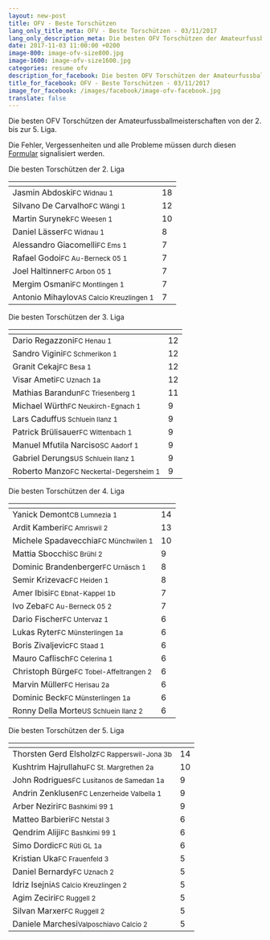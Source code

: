 ```yaml
---
layout: new-post
title: OFV - Beste Torschützen
lang_only_title_meta: OFV - Beste Torschützen - 03/11/2017
lang_only_description_meta: Die besten OFV Torschützen der Amateurfussballmeisterschaften von der 2. bis zur 5. Liga - 03/11/2017
date: 2017-11-03 11:00:00 +0200
image-800: image-ofv-size800.jpg
image-1600: image-ofv-size1600.jpg
categories: resume ofv
description_for_facebook: Die besten OFV Torschützen der Amateurfussballmeisterschaften von der 2. bis zur 5. Liga
title_for_facebook: OFV - Beste Torschützen - 03/11/2017
image_for_facebook: /images/facebook/image-ofv-facebook.jpg
translate: false
---
```

Die besten OFV Torschützen der Amateurfussballmeisterschaften von der 2. bis zur 5. Liga.

Die Fehler, Vergessenheiten und alle Probleme müssen durch diesen <a href="/formular-fehlermeldung">Formular</a> signalisiert werden.

Die besten Torschützen der 2. Liga

<table class="table"><thead><tr><th><i class="fa fa-male"></i></th><th><i class="fa fa-futbol-o"></i></th></tr></thead><tbody><tr><td>Jasmin Abdoski<span class='d-block team-name'><small>FC Widnau 1</small></span></td><td>18</td></tr><tr><td>Silvano De Carvalho<span class='d-block team-name'><small>FC Wängi 1</small></span></td><td>12</td></tr><tr><td>Martin Surynek<span class='d-block team-name'><small>FC Weesen 1</small></span></td><td>10</td></tr><tr><td>Daniel Lässer<span class='d-block team-name'><small>FC Widnau 1</small></span></td><td>8</td></tr><tr><td>Alessandro Giacomelli<span class='d-block team-name'><small>FC Ems 1</small></span></td><td>7</td></tr><tr><td>Rafael Godoi<span class='d-block team-name'><small>FC Au-Berneck 05 1</small></span></td><td>7</td></tr><tr><td>Joel Haltinner<span class='d-block team-name'><small>FC Arbon 05 1</small></span></td><td>7</td></tr><tr><td>Mergim Osmani<span class='d-block team-name'><small>FC Montlingen 1</small></span></td><td>7</td></tr><tr><td>Antonio Mihaylov<span class='d-block team-name'><small>AS Calcio Kreuzlingen 1</small></span></td><td>7</td></tr></tbody></table>

Die besten Torschützen der 3. Liga

<table class="table"><thead><tr><th><i class="fa fa-male"></i></th><th><i class="fa fa-futbol-o"></i></th></tr></thead><tbody><tr><td>Dario Regazzoni<span class='d-block team-name'><small>FC Henau 1</small></span></td><td>12</td></tr><tr><td>Sandro Vigini<span class='d-block team-name'><small>FC Schmerikon 1</small></span></td><td>12</td></tr><tr><td>Granit Cekaj<span class='d-block team-name'><small>FC Besa 1</small></span></td><td>12</td></tr><tr><td>Visar Ameti<span class='d-block team-name'><small>FC Uznach 1a</small></span></td><td>12</td></tr><tr><td>Mathias Barandun<span class='d-block team-name'><small>FC Triesenberg 1</small></span></td><td>11</td></tr><tr><td>Michael Würth<span class='d-block team-name'><small>FC Neukirch-Egnach 1</small></span></td><td>9</td></tr><tr><td>Lars Caduff<span class='d-block team-name'><small>US Schluein Ilanz 1</small></span></td><td>9</td></tr><tr><td>Patrick Brülisauer<span class='d-block team-name'><small>FC Wittenbach 1</small></span></td><td>9</td></tr><tr><td>Manuel Mfutila Narciso<span class='d-block team-name'><small>SC Aadorf 1</small></span></td><td>9</td></tr><tr><td>Gabriel Derungs<span class='d-block team-name'><small>US Schluein Ilanz 1</small></span></td><td>9</td></tr><tr><td>Roberto Manzo<span class='d-block team-name'><small>FC Neckertal-Degersheim 1</small></span></td><td>9</td></tr></tbody></table>

Die besten Torschützen der 4. Liga

<table class="table"><thead><tr><th><i class="fa fa-male"></i></th><th><i class="fa fa-futbol-o"></i></th></tr></thead><tbody><tr><td>Yanick Demont<span class='d-block team-name'><small>CB Lumnezia 1</small></span></td><td>14</td></tr><tr><td>Ardit Kamberi<span class='d-block team-name'><small>FC Amriswil 2</small></span></td><td>13</td></tr><tr><td>Michele Spadavecchia<span class='d-block team-name'><small>FC Münchwilen 1</small></span></td><td>10</td></tr><tr><td>Mattia Sbocchi<span class='d-block team-name'><small>SC Brühl 2</small></span></td><td>9</td></tr><tr><td>Dominic Brandenberger<span class='d-block team-name'><small>FC Urnäsch 1</small></span></td><td>8</td></tr><tr><td>Semir Krizevac<span class='d-block team-name'><small>FC Heiden 1</small></span></td><td>8</td></tr><tr><td>Amer Ibisi<span class='d-block team-name'><small>FC Ebnat-Kappel 1b</small></span></td><td>7</td></tr><tr><td>Ivo Zeba<span class='d-block team-name'><small>FC Au-Berneck 05 2</small></span></td><td>7</td></tr><tr><td>Dario Fischer<span class='d-block team-name'><small>FC Untervaz 1</small></span></td><td>6</td></tr><tr><td>Lukas Ryter<span class='d-block team-name'><small>FC Münsterlingen 1a</small></span></td><td>6</td></tr><tr><td>Boris Zivaljevic<span class='d-block team-name'><small>FC Staad 1</small></span></td><td>6</td></tr><tr><td>Mauro Caflisch<span class='d-block team-name'><small>FC Celerina 1</small></span></td><td>6</td></tr><tr><td>Christoph Bürge<span class='d-block team-name'><small>FC Tobel-Affeltrangen 2</small></span></td><td>6</td></tr><tr><td>Marvin Müller<span class='d-block team-name'><small>FC Herisau 2a</small></span></td><td>6</td></tr><tr><td>Dominic Beck<span class='d-block team-name'><small>FC Münsterlingen 1a</small></span></td><td>6</td></tr><tr><td>Ronny Della Morte<span class='d-block team-name'><small>US Schluein Ilanz 2</small></span></td><td>6</td></tr></tbody></table>

Die besten Torschützen der 5. Liga

<table class="table"><thead><tr><th><i class="fa fa-male"></i></th><th><i class="fa fa-futbol-o"></i></th></tr></thead><tbody><tr><td>Thorsten Gerd Elsholz<span class='d-block team-name'><small>FC Rapperswil-Jona 3b</small></span></td><td>14</td></tr><tr><td>Kushtrim Hajrullahu<span class='d-block team-name'><small>FC St. Margrethen 2a</small></span></td><td>10</td></tr><tr><td>John Rodrigues<span class='d-block team-name'><small>FC Lusitanos de Samedan 1a</small></span></td><td>9</td></tr><tr><td>Andrin Zenklusen<span class='d-block team-name'><small>FC Lenzerheide Valbella 1</small></span></td><td>9</td></tr><tr><td>Arber Neziri<span class='d-block team-name'><small>FC Bashkimi 99 1</small></span></td><td>9</td></tr><tr><td>Matteo Barbieri<span class='d-block team-name'><small>FC Netstal 3</small></span></td><td>6</td></tr><tr><td>Qendrim Aliji<span class='d-block team-name'><small>FC Bashkimi 99 1</small></span></td><td>6</td></tr><tr><td>Simo Dordic<span class='d-block team-name'><small>FC Rüti GL 1a</small></span></td><td>6</td></tr><tr><td>Kristian Uka<span class='d-block team-name'><small>FC Frauenfeld 3</small></span></td><td>5</td></tr><tr><td>Daniel Bernardy<span class='d-block team-name'><small>FC Uznach 2</small></span></td><td>5</td></tr><tr><td>Idriz Isejni<span class='d-block team-name'><small>AS Calcio Kreuzlingen 2</small></span></td><td>5</td></tr><tr><td>Agim Zeciri<span class='d-block team-name'><small>FC Ruggell 2</small></span></td><td>5</td></tr><tr><td>Silvan Marxer<span class='d-block team-name'><small>FC Ruggell 2</small></span></td><td>5</td></tr><tr><td>Daniele Marchesi<span class='d-block team-name'><small>Valposchiavo Calcio 2</small></span></td><td>5</td></tr></tbody></table>

